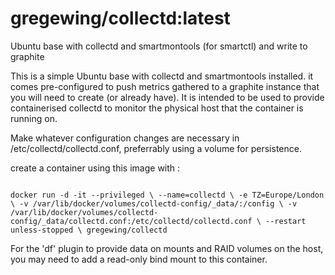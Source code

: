 # gregewing/collectd:latest
Ubuntu base with collectd and smartmontools (for smartctl) and write to graphite


This is a simple Ubuntu base with collectd and smartmontools installed. it comes pre-configured to push metrics gathered to a graphite instance that you will need to create (or already have). It is intended to be used to provide containerised collectd to monitor the physical host that the container is running on.

Make whatever configuration changes are necessary in /etc/collectd/collectd.conf, preferrably using a volume for persistence.

create a container using this image with :

<code>
docker run -d -it --privileged \ --name=collectd \ -e TZ=Europe/London \ -v /var/lib/docker/volumes/collectd-config/_data/:/config \ -v /var/lib/docker/volumes/collectd-config/_data/collectd.conf:/etc/collectd/collectd.conf \ --restart unless-stopped \ gregewing/collectd
</code>

For the 'df' plugin to provide data on mounts and RAID volumes on the host, you may need to add a read-only bind mount to this container.
